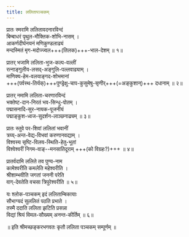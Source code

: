 ```yaml
---
title: ललितापञ्चकम्
---
```


<div class="videoEmbed"  src="https://www.youtube.com/watch?v=1Sing1o94ck&feature=youtu.be" caption="mIrA-gItam"></div>

प्रातः स्मरामि ललितावदनारविन्दं  
बिम्बाधरं पृथुल-मौक्तिक-शोभि-नासम्  ।  
आकर्णदीर्घनयनं मणिकुण्डलाढ्यं  
मन्दस्मितं मृग-मदोज्ज्वल+++(तिलक)+++-भाल-देशम्  ॥ १॥  

प्रातर् भजामि ललिता-भुज-कल्प-वल्लीं  
रत्नाङ्गुलीय-लसद्-अङ्गुलि-पल्लवाढ्याम्  ।  
माणिक्य-हेम-वलयाङ्गद-शोभमानां  
+++(पर्वस्थ-तिर्यक्)+++पुण्ड्रेक्षु-चाप-कुसुमेषु-सृणीर्+++(=अङ्कुशान्)+++ दधानाम्  ॥ २॥  
  
प्रातर् नमामि ललिता-चरणारविन्दं  
भक्तेष्ट-दान-निरतं भव-सिन्धु-पोतम्  ।  
पद्मासनादि-सुर-नायक-पूजनीयं  
पद्माङ्कुश-ध्वज-सुदर्शन-लाञ्छनाढ्यम्  ॥ ३॥  
  
प्रातः स्तुवे पर-शिवां ललितां भवानीं  
त्रय्य्-अन्त-वेद्य-विभवां करुणानवद्याम्  ।  
विश्वस्य सृष्टि-विलय-स्थिति-हेतु-भूतां  
विश्वेश्वरीं निगम-वाङ्--मनसातिदूराम् +++(को विग्रहः?)+++ ॥ ४॥  
  
प्रातर्वदामि ललिते तव पुण्य-नाम  
कामेश्वरीति कमलेति महेश्वरीति  ।  
श्रीशाम्भवीति जगतां जननी परेति  
वाग्-देवतेति वचसा त्रिपुरेश्वरीति  ॥ ५॥  
  
यः श्लोक-पञ्चकम् इदं ललिताम्बिकायाः  
सौभाग्यदं सुललितं पठति प्रभाते  ।  
तस्मै ददाति ललिता झटिति प्रसन्ना  
विद्यां श्रियं विमल-सौख्यम् अनन्त-कीर्तिम्  ॥ ६॥  
  
॥  इति श्रीमच्छङ्करभगवतः कृतौ ललिता पञ्चकम् सम्पूर्णम् ॥  
  
  
  
